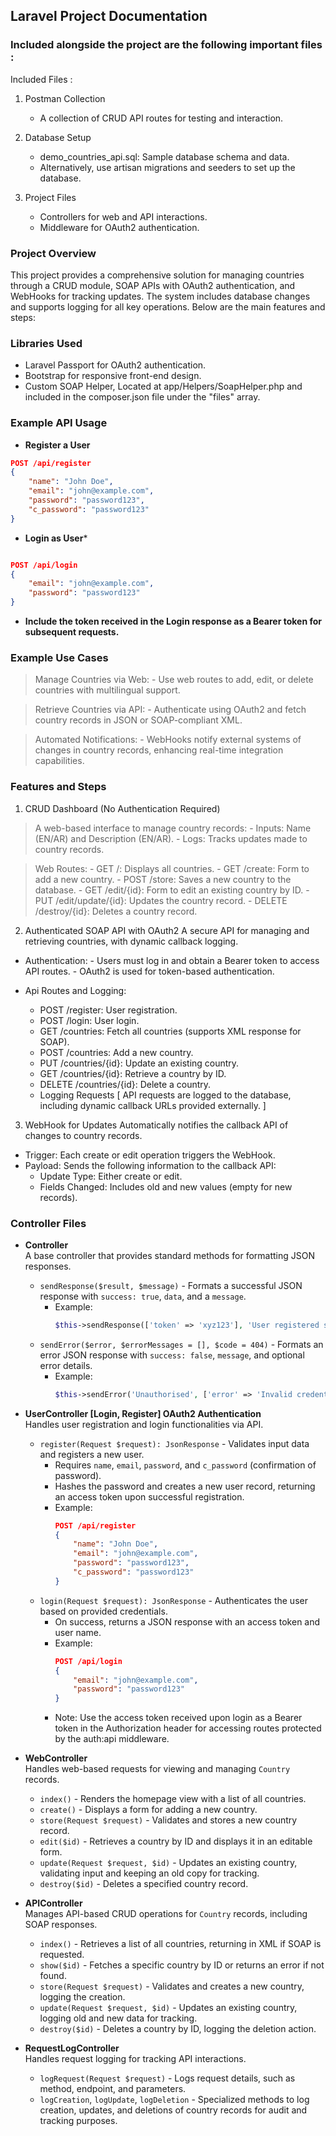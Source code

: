 ## Laravel Project Documentation

### Included alongside the project are the following important files :

Included Files : 
1. Postman Collection
	- A collection of CRUD API routes for testing and interaction.

2. Database Setup
	- demo_countries_api.sql: Sample database schema and data.
	- Alternatively, use artisan migrations and seeders to set up the database.
3. Project Files
	- Controllers for web and API interactions.
	- Middleware for OAuth2 authentication.

### Project Overview
This project provides a comprehensive solution for managing countries through a CRUD module, SOAP APIs with OAuth2 authentication, and WebHooks for tracking updates. The system includes database changes and supports logging for all key operations. Below are the main features and steps:

### Libraries Used
 - Laravel Passport for OAuth2 authentication.
 - Bootstrap for responsive front-end design.
 - Custom SOAP Helper, Located at app/Helpers/SoapHelper.php and included in the composer.json file under the "files" array.

### Example API Usage

- **Register a User**
```json
POST /api/register
{
    "name": "John Doe",
    "email": "john@example.com",
    "password": "password123",
    "c_password": "password123"
}
```

- **Login as User***
```json

POST /api/login
{
    "email": "john@example.com",
    "password": "password123"
}
```

- **Include the token received in the Login response as a Bearer token for subsequent requests.**


### Example Use Cases
> Manage Countries via Web:
	- Use web routes to add, edit, or delete countries with multilingual support.

> Retrieve Countries via API:
	- Authenticate using OAuth2 and fetch country records in JSON or SOAP-compliant XML.

> Automated Notifications:
	- WebHooks notify external systems of changes in country records, enhancing real-time integration capabilities.

### Features and Steps
1. CRUD Dashboard (No Authentication Required)
 > A web-based interface to manage country records:
	 - Inputs: Name (EN/AR) and Description (EN/AR).
	 - Logs: Tracks updates made to country records.

 > Web Routes:
	- GET /: Displays all countries.
	- GET /create: Form to add a new country.
	- POST /store: Saves a new country to the database.
	- GET /edit/{id}: Form to edit an existing country by ID.
	- PUT /edit/update/{id}: Updates the country record.
	- DELETE /destroy/{id}: Deletes a country record.
	
2. Authenticated SOAP API with OAuth2
A secure API for managing and retrieving countries, with dynamic callback logging.
 - Authentication:
		- Users must log in and obtain a Bearer token to access API routes.
		- OAuth2 is used for token-based authentication.
	
 - Api Routes and Logging:
	- POST /register: User registration.
	- POST /login: User login.
	- GET /countries: Fetch all countries (supports XML response for SOAP).
	- POST /countries: Add a new country.
	- PUT /countries/{id}: Update an existing country.
	- GET /countries/{id}: Retrieve a country by ID.
	- DELETE /countries/{id}: Delete a country.
	- Logging Requests [ API requests are logged to the database, including dynamic callback URLs provided externally. ]

3. WebHook for Updates
Automatically notifies the callback API of changes to country records.
 - Trigger: Each create or edit operation triggers the WebHook.
 - Payload: Sends the following information to the callback API:
	- Update Type: Either create or edit.
	- Fields Changed: Includes old and new values (empty for new records).

### Controller Files

- **Controller**  
  A base controller that provides standard methods for formatting JSON responses.
  - `sendResponse($result, $message)` - Formats a successful JSON response with `success: true`, `data`, and a `message`.
    - Example:
      ```php
      $this->sendResponse(['token' => 'xyz123'], 'User registered successfully.');
      ```
  - `sendError($error, $errorMessages = [], $code = 404)` - Formats an error JSON response with `success: false`, `message`, and optional error details.
    - Example:
      ```php
      $this->sendError('Unauthorised', ['error' => 'Invalid credentials']);
      ```
- **UserController [Login, Register] OAuth2 Authentication**  
  Handles user registration and login functionalities via API.
  - `register(Request $request): JsonResponse` - Validates input data and registers a new user.  
    - Requires `name`, `email`, `password`, and `c_password` (confirmation of password).
    - Hashes the password and creates a new user record, returning an access token upon successful registration.
    - Example:
      ```json
      POST /api/register
      {
          "name": "John Doe",
          "email": "john@example.com",
          "password": "password123",
          "c_password": "password123"
      }
      ```
  - `login(Request $request): JsonResponse` - Authenticates the user based on provided credentials.
    - On success, returns a JSON response with an access token and user name.
    - Example:
      ```json
      POST /api/login
      {
          "email": "john@example.com",
          "password": "password123"
      }
      ```
    - Note: Use the access token received upon login as a Bearer token in the Authorization header for accessing routes protected by the auth:api middleware.
	
- **WebController**  
  Handles web-based requests for viewing and managing `Country` records.
  - `index()` - Renders the homepage view with a list of all countries.
  - `create()` - Displays a form for adding a new country.
  - `store(Request $request)` - Validates and stores a new country record.
  - `edit($id)` - Retrieves a country by ID and displays it in an editable form.
  - `update(Request $request, $id)` - Updates an existing country, validating input and keeping an old copy for tracking.
  - `destroy($id)` - Deletes a specified country record.

- **APIController**  
  Manages API-based CRUD operations for `Country` records, including SOAP responses.
  - `index()` - Retrieves a list of all countries, returning in XML if SOAP is requested.
  - `show($id)` - Fetches a specific country by ID or returns an error if not found.
  - `store(Request $request)` - Validates and creates a new country, logging the creation.
  - `update(Request $request, $id)` - Updates an existing country, logging old and new data for tracking.
  - `destroy($id)` - Deletes a country by ID, logging the deletion action.

- **RequestLogController**  
  Handles request logging for tracking API interactions.
  - `logRequest(Request $request)` - Logs request details, such as method, endpoint, and parameters.
  - `logCreation`, `logUpdate`, `logDeletion` - Specialized methods to log creation, updates, and deletions of country records for audit and tracking purposes.